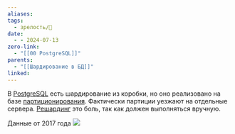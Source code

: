 ```yaml
---
aliases: 
tags:
  - зрелость/🌱
date:
  - - 2024-07-13
zero-link:
  - "[[00 PostgreSQL]]"
parents:
  - "[[Шардирование в БД]]"
linked:
---
```

В [PostgreSQL](00%20PostgreSQL.md) есть шардирование из коробки, но оно реализовано на базе [партиционирования](Партиционирование%20в%20БД.md). Фактически партиции уезжают на отдельные сервера. [Решардинг](Решардинг.md) это боль, так как должен выполняться вручную.

Данные от 2017 года 
![](Pasted%20image%2020240713203302.png)